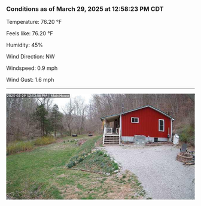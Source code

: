 ### Conditions as of March 29, 2025 at 12:58:23 PM CDT 

Temperature: 76.20 &deg;F

Feels like: 76.20 &deg;F

Humidity: 45%

Wind Direction: NW

Windspeed: 0.9 mph

Wind Gust: 1.6 mph

---

<img src="./images/latest.jpeg"/>

